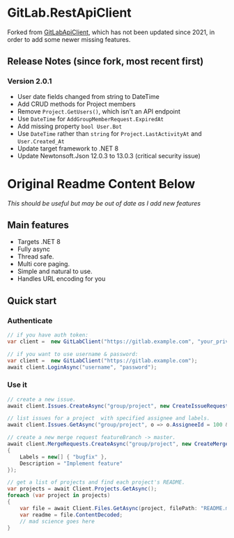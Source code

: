 # GitLab.RestApiClient

Forked from [GitLabApiClient](https://www.nuget.org/packages/GitLabApiClient), which has not been updated since 2021, in order to add some newer missing features.

## Release Notes (since fork, most recent first)

### Version 2.0.1

- User date fields changed from string to DateTime
- Add CRUD methods for Project members
- Remove `Project.GetUsers()`, which isn't an API endpoint
- Use `DateTime` for `AddGroupMemberRequest.ExpiredAt`
- Add missing property `bool User.Bot`
- Use `DateTime` rather than `string` for `Project.LastActivityAt` and `User.Created_At`
- Update target framework to .NET 8
- Update Newtonsoft.Json 12.0.3 to 13.0.3 (critical security issue)

# Original Readme Content Below

_This should be useful but may be out of date as I add new features_

## Main features

- Targets .NET 8
- Fully async
- Thread safe.
- Multi core paging.
- Simple and natural to use.
- Handles URL encoding for you

## Quick start

### Authenticate

```csharp
// if you have auth token:
var client =  new GitLabClient("https://gitlab.example.com", "your_private_token");
```

```csharp
// if you want to use username & password:
var client =  new GitLabClient("https://gitlab.example.com");
await client.LoginAsync("username", "password");
```

### Use it

```csharp
// create a new issue.
await client.Issues.CreateAsync("group/project", new CreateIssueRequest("issue title"));

// list issues for a project  with specified assignee and labels.
await client.Issues.GetAsync("group/project", o => o.AssigneeId = 100 && o.Labels == new[] { "test-label" });

// create a new merge request featureBranch -> master.
await client.MergeRequests.CreateAsync("group/project", new CreateMergeRequest("featureBranch", "master", "Merge request title")
{
    Labels = new[] { "bugfix" },
    Description = "Implement feature"
});

// get a list of projects and find each project's README.
var projects = await Client.Projects.GetAsync();
foreach (var project in projects)
{
    var file = await Client.Files.GetAsync(project, filePath: "README.md", reference: project.DefaultBranch);
    var readme = file.ContentDecoded;
    // mad science goes here
}
```
